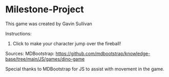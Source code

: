 # Milestone-Project

This game was created by Gavin Sullivan

Instructions:
1.  Click to make your character jump over the fireball!


Sources: 
MDBootstrap: https://github.com/mdbootstrap/knowledge-base/tree/main/JS/games/dino-game

Special thanks to MDBootstrap for JS to assist with movement in the game.
